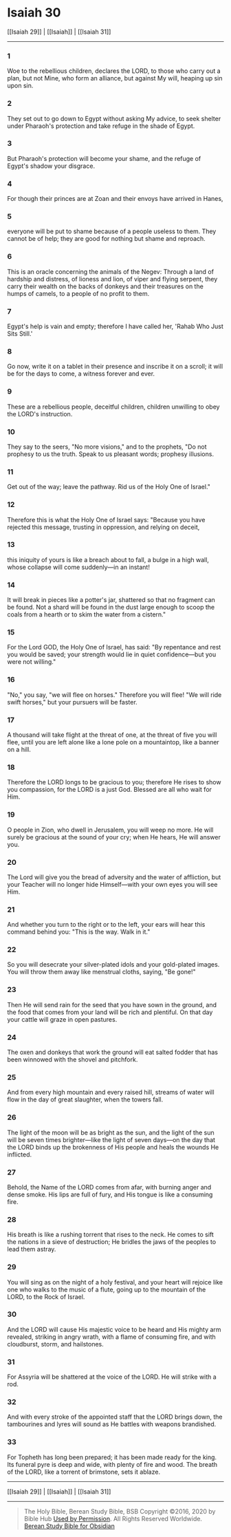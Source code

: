 # Isaiah 30

[[Isaiah 29]] | [[Isaiah]] | [[Isaiah 31]]

---

### 1
Woe to the rebellious children, declares the LORD, to those who carry out a plan, but not Mine, who form an alliance, but against My will, heaping up sin upon sin.

### 2
They set out to go down to Egypt without asking My advice, to seek shelter under Pharaoh's protection and take refuge in the shade of Egypt.

### 3
But Pharaoh's protection will become your shame, and the refuge of Egypt's shadow your disgrace.

### 4
For though their princes are at Zoan and their envoys have arrived in Hanes,

### 5
everyone will be put to shame because of a people useless to them. They cannot be of help; they are good for nothing but shame and reproach.

### 6
This is an oracle concerning the animals of the Negev: Through a land of hardship and distress, of lioness and lion, of viper and flying serpent, they carry their wealth on the backs of donkeys and their treasures on the humps of camels, to a people of no profit to them.

### 7
Egypt's help is vain and empty; therefore I have called her, 'Rahab Who Just Sits Still.'

### 8
Go now, write it on a tablet in their presence and inscribe it on a scroll; it will be for the days to come, a witness forever and ever.

### 9
These are a rebellious people, deceitful children, children unwilling to obey the LORD's instruction.

### 10
They say to the seers, "No more visions," and to the prophets, "Do not prophesy to us the truth. Speak to us pleasant words; prophesy illusions.

### 11
Get out of the way; leave the pathway. Rid us of the Holy One of Israel."

### 12
Therefore this is what the Holy One of Israel says: "Because you have rejected this message, trusting in oppression, and relying on deceit,

### 13
this iniquity of yours is like a breach about to fall, a bulge in a high wall, whose collapse will come suddenly—in an instant!

### 14
It will break in pieces like a potter's jar, shattered so that no fragment can be found. Not a shard will be found in the dust large enough to scoop the coals from a hearth or to skim the water from a cistern."

### 15
For the Lord GOD, the Holy One of Israel, has said: "By repentance and rest you would be saved; your strength would lie in quiet confidence—but you were not willing."

### 16
"No," you say, "we will flee on horses." Therefore you will flee! "We will ride swift horses," but your pursuers will be faster.

### 17
A thousand will take flight at the threat of one, at the threat of five you will flee, until you are left alone like a lone pole on a mountaintop, like a banner on a hill.

### 18
Therefore the LORD longs to be gracious to you; therefore He rises to show you compassion, for the LORD is a just God. Blessed are all who wait for Him.

### 19
O people in Zion, who dwell in Jerusalem, you will weep no more. He will surely be gracious at the sound of your cry; when He hears, He will answer you.

### 20
The Lord will give you the bread of adversity and the water of affliction, but your Teacher will no longer hide Himself—with your own eyes you will see Him.

### 21
And whether you turn to the right or to the left, your ears will hear this command behind you: "This is the way. Walk in it."

### 22
So you will desecrate your silver-plated idols and your gold-plated images. You will throw them away like menstrual cloths, saying, "Be gone!"

### 23
Then He will send rain for the seed that you have sown in the ground, and the food that comes from your land will be rich and plentiful. On that day your cattle will graze in open pastures.

### 24
The oxen and donkeys that work the ground will eat salted fodder that has been winnowed with the shovel and pitchfork.

### 25
And from every high mountain and every raised hill, streams of water will flow in the day of great slaughter, when the towers fall.

### 26
The light of the moon will be as bright as the sun, and the light of the sun will be seven times brighter—like the light of seven days—on the day that the LORD binds up the brokenness of His people and heals the wounds He inflicted.

### 27
Behold, the Name of the LORD comes from afar, with burning anger and dense smoke. His lips are full of fury, and His tongue is like a consuming fire.

### 28
His breath is like a rushing torrent that rises to the neck. He comes to sift the nations in a sieve of destruction; He bridles the jaws of the peoples to lead them astray.

### 29
You will sing as on the night of a holy festival, and your heart will rejoice like one who walks to the music of a flute, going up to the mountain of the LORD, to the Rock of Israel.

### 30
And the LORD will cause His majestic voice to be heard and His mighty arm revealed, striking in angry wrath, with a flame of consuming fire, and with cloudburst, storm, and hailstones.

### 31
For Assyria will be shattered at the voice of the LORD. He will strike with a rod.

### 32
And with every stroke of the appointed staff that the LORD brings down, the tambourines and lyres will sound as He battles with weapons brandished.

### 33
For Topheth has long been prepared; it has been made ready for the king. Its funeral pyre is deep and wide, with plenty of fire and wood. The breath of the LORD, like a torrent of brimstone, sets it ablaze.

---

[[Isaiah 29]] | [[Isaiah]] | [[Isaiah 31]]

---

> The Holy Bible, Berean Study Bible, BSB
> Copyright &copy;2016, 2020 by Bible Hub
> [Used by Permission](https://berean.bible/terms.htm). All Rights Reserved Worldwide.
> [Berean Study Bible for Obsidian](https://github.com/gapmiss/berean-study-bible-for-obsidian)</small>

